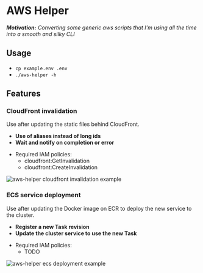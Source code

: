 # AWS Helper

***Motivation:** Converting some generic aws scripts that I'm using all the time into a smooth and silky CLI*

## Usage
- `cp example.env .env`
- `./aws-helper -h`

## Features
### CloudFront invalidation
Use after updating the static files behind CloudFront.
+ **Use of aliases instead of long ids**
+ **Wait and notify on completion or error**
- Required IAM policies:
  - cloudfront:GetInvalidation
  - cloudfront:CreateInvalidation

<img src="https://i.imgur.com/0YuknmP.png" alt="aws-helper cloudfront invalidation example" border="0">

### ECS service deployment
Use after updating the Docker image on ECR to deploy the new service to the cluster. 
+ **Register a new Task revision**
+ **Update the cluster service to use the new Task**
- Required IAM policies:
  - TODO

<img src="https://i.imgur.com/mNvjhqh.png" alt="aws-helper ecs deployment example" border="0">
